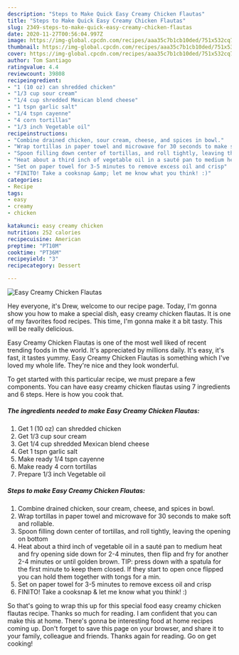 ```yaml
---
description: "Steps to Make Quick Easy Creamy Chicken Flautas"
title: "Steps to Make Quick Easy Creamy Chicken Flautas"
slug: 2349-steps-to-make-quick-easy-creamy-chicken-flautas
date: 2020-11-27T00:56:04.997Z
image: https://img-global.cpcdn.com/recipes/aaa35c7b1cb10ded/751x532cq70/easy-creamy-chicken-flautas-recipe-main-photo.jpg
thumbnail: https://img-global.cpcdn.com/recipes/aaa35c7b1cb10ded/751x532cq70/easy-creamy-chicken-flautas-recipe-main-photo.jpg
cover: https://img-global.cpcdn.com/recipes/aaa35c7b1cb10ded/751x532cq70/easy-creamy-chicken-flautas-recipe-main-photo.jpg
author: Tom Santiago
ratingvalue: 4.4
reviewcount: 39808
recipeingredient:
- "1 (10 oz) can shredded chicken"
- "1/3 cup sour cream"
- "1/4 cup shredded Mexican blend cheese"
- "1 tspn garlic salt"
- "1/4 tspn cayenne"
- "4 corn tortillas"
- "1/3 inch Vegetable oil"
recipeinstructions:
- "Combine drained chicken, sour cream, cheese, and spices in bowl."
- "Wrap tortillas in paper towel and microwave for 30 seconds to make soft and rollable."
- "Spoon filling down center of tortillas, and roll tightly, leaving the opening on bottom"
- "Heat about a third inch of vegetable oil in a sauté pan to medium heat and fry opening side down for 2-4 minutes, then flip and fry for another 2-4 minutes or until golden brown. TIP: press down with a spatula for the first minute to keep them closed. If they start to open once flipped you can hold them together with tongs for a min."
- "Set on paper towel for 3-5 minutes to remove excess oil and crisp"
- "FINITO! Take a cooksnap &amp; let me know what you think! :)"
categories:
- Recipe
tags:
- easy
- creamy
- chicken

katakunci: easy creamy chicken 
nutrition: 252 calories
recipecuisine: American
preptime: "PT10M"
cooktime: "PT36M"
recipeyield: "3"
recipecategory: Dessert

---
```



![Easy Creamy Chicken Flautas](https://img-global.cpcdn.com/recipes/aaa35c7b1cb10ded/751x532cq70/easy-creamy-chicken-flautas-recipe-main-photo.jpg)

Hey everyone, it's Drew, welcome to our recipe page. Today, I'm gonna show you how to make a special dish, easy creamy chicken flautas. It is one of my favorites food recipes. This time, I'm gonna make it a bit tasty. This will be really delicious.

Easy Creamy Chicken Flautas is one of the most well liked of recent trending foods in the world. It's appreciated by millions daily. It's easy, it's fast, it tastes yummy. Easy Creamy Chicken Flautas is something which I've loved my whole life. They're nice and they look wonderful.




To get started with this particular recipe, we must prepare a few components. You can have easy creamy chicken flautas using 7 ingredients and 6 steps. Here is how you cook that.

<!--inarticleads1-->

##### The ingredients needed to make Easy Creamy Chicken Flautas:

1. Get 1 (10 oz) can shredded chicken
1. Get 1/3 cup sour cream
1. Get 1/4 cup shredded Mexican blend cheese
1. Get 1 tspn garlic salt
1. Make ready 1/4 tspn cayenne
1. Make ready 4 corn tortillas
1. Prepare 1/3 inch Vegetable oil




<!--inarticleads2-->

##### Steps to make Easy Creamy Chicken Flautas:

1. Combine drained chicken, sour cream, cheese, and spices in bowl.
1. Wrap tortillas in paper towel and microwave for 30 seconds to make soft and rollable.
1. Spoon filling down center of tortillas, and roll tightly, leaving the opening on bottom
1. Heat about a third inch of vegetable oil in a sauté pan to medium heat and fry opening side down for 2-4 minutes, then flip and fry for another 2-4 minutes or until golden brown. TIP: press down with a spatula for the first minute to keep them closed. If they start to open once flipped you can hold them together with tongs for a min.
1. Set on paper towel for 3-5 minutes to remove excess oil and crisp
1. FINITO! Take a cooksnap &amp; let me know what you think! :)




So that's going to wrap this up for this special food easy creamy chicken flautas recipe. Thanks so much for reading. I am confident that you can make this at home. There's gonna be interesting food at home recipes coming up. Don't forget to save this page on your browser, and share it to your family, colleague and friends. Thanks again for reading. Go on get cooking!
